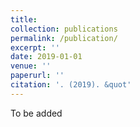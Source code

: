 ```yaml
---
title: 
collection: publications
permalink: /publication/
excerpt: ''
date: 2019-01-01
venue: ''
paperurl: ''
citation: '. (2019). &quot'
---
```

To be added

[]()

